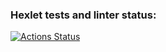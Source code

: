 ### Hexlet tests and linter status:
[![Actions Status](https://github.com/mashizinga/frontend-project-46/actions/workflows/hexlet-check.yml/badge.svg)](https://github.com/mashizinga/frontend-project-46/actions)
